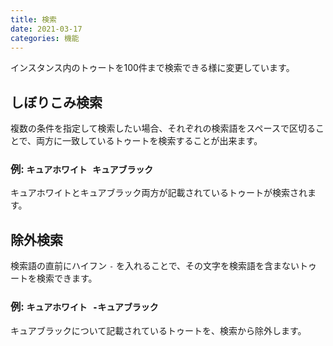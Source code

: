 ```yaml
---
title: 検索
date: 2021-03-17
categories: 機能
---
```


インスタンス内のトゥートを100件まで検索できる様に変更しています。

## しぼりこみ検索
複数の条件を指定して検索したい場合、それぞれの検索語をスペースで区切ることで、両方に一致しているトゥートを検索することが出来ます。

### 例: `キュアホワイト キュアブラック`
キュアホワイトとキュアブラック両方が記載されているトゥートが検索されます。

## 除外検索
検索語の直前にハイフン `-` を入れることで、その文字を検索語を含まないトゥートを検索できます。

### 例: `キュアホワイト -キュアブラック`
キュアブラックについて記載されているトゥートを、検索から除外します。
